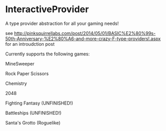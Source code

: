 InteractiveProvider
===================

A type provider abstraction for all your gaming needs!

see http://pinksquirrellabs.com/post/2014/05/01/BASIC%E2%80%99s-50th-Anniversary-%E2%80%A6-and-more-crazy-F-type-providers!.aspx for an introudction post

Currently supports the following games:

MineSweeper

Rock Paper Scissors

Chemistry

2048

Fighting Fantasy (UNFINISHED!)

Battleships (UNFINISHED!)

Santa's Grotto (Roguelike)
